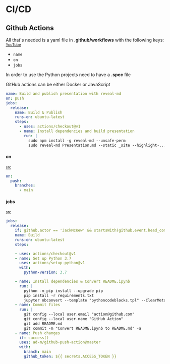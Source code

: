 # CI/CD

## Github Actions

All that's needed is a yaml file in **.github/workflows** with the following keys:
<sup>[YouTube](https://www.youtube.com/watch?v=7aBjzZkaGhU)</sup>
- `name`
- `on`
- `jobs`

In order to use the 
Python projects need to have a **.spec** file 

GitHub actions can be either Docker or JavaScript

```yaml
name: Build and publish presentation with reveal-md
on: push
jobs:
  release:
    name: Build & Publish
    runs-on: ubuntu-latest
    steps:
      - uses: actions/checkout@v1
      - name: Install dependencies and build presentation
        run: | 
          sudo npm install -g reveal-md --unsafe-perm
          sudo reveal-md Presentation.md --static _site --highlight-...


```
#### on
<sub>[src](https://github.com/JackMcKew/pandas_alive/blob/main/.github/workflows/update-readme.yml)</sub>
```yaml
on:
  push:
    branches:
      - main
```
#### jobs
<sub>[src](https://github.com/JackMcKew/pandas_alive/blob/main/.github/workflows/update-readme.yml)</sub>

```yaml
jobs:
  release:
    if: github.actor == 'JackMcKew' && startsWith(github.event.head_commit.message, 'Update README')
    name: Build
    runs-on: ubuntu-latest
    steps:

    - uses: actions/checkout@v1
    - name: Set up Python 3.7
      uses: actions/setup-python@v1
      with:
        python-version: 3.7

    - name: Install dependencies & Convert README.ipynb
      run: |
        python -m pip install --upgrade pip
        pip install -r requirements.txt
        jupyter nbconvert --template "pythoncodeblocks.tpl" --ClearMetadataPreprocessor.enabled=True --ClearOutput.enabled=True  --to markdown README.ipynb
    - name: Commit files
      run: |
        git config --local user.email "action@github.com"
        git config --local user.name "GitHub Action"
        git add README.md
        git commit -m "Convert README.ipynb to README.md" -a
    - name: Push changes
      if: success()
      uses: ad-m/github-push-action@master
      with:
        branch: main
        github_token: ${{ secrets.ACCESS_TOKEN }}
```
